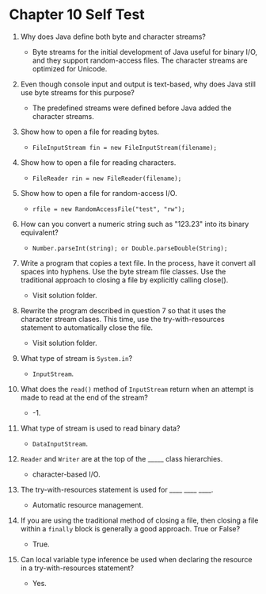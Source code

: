 # Chapter 10 Self Test

1. Why does Java define both byte and character streams?
   - Byte streams for the initial development of Java useful for binary I/O, and they support random-access files. The character streams are optimized for Unicode.
  
2. Even though console input and output is text-based, why does Java still use byte streams for this purpose?
   - The predefined streams were defined before Java added the character streams.

3. Show how to open a file for reading bytes.
   - `FileInputStream fin = new FileInputStream(filename);`
  
4. Show how to open a file for reading characters.
   - `FileReader rin = new FileReader(filename);`
  
5. Show how to open a file for random-access I/O.
   - `rfile = new RandomAccessFile("test", "rw");`

6. How can you convert a numeric string such as "123.23" into its binary equivalent?
   - `Number.parseInt(string); or Double.parseDouble(String);`
  
7. Write a program that copies a text file. In the process, have it convert all spaces into hyphens. Use the byte stream file classes. Use the traditional approach to closing a file by explicitly calling close().
   - Visit solution folder.
  
8. Rewrite the program described in question 7 so that it uses the character stream clases. This time, use the try-with-resources statement to automatically close the file.
   - Visit solution folder.
  
9. What type of stream is `System.in`?
    - `InputStream`.
  
10. What does the `read()` method of `InputStream` return when an attempt is made to read at the end of the stream?
    - -1.
   
11. What type of stream is used to read binary data?
    - `DataInputStream`.
   
12. `Reader` and `Writer` are at the top of the _____ class hierarchies.
    - character-based I/O.

13. The try-with-resources statement is used for ____ ____ ____.
    - Automatic resource management.
   
14. If you are using the traditional method of closing a file, then closing a file within a `finally` block is generally a good approach. True or False?
    - True.
   
15. Can local variable type inference be used when declaring the resource in a try-with-resources statement?
    - Yes.
